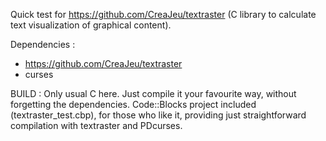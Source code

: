 Quick test for https://github.com/CreaJeu/textraster (C library to calculate text visualization of graphical content).

Dependencies :
- https://github.com/CreaJeu/textraster
- curses

BUILD :
Only usual C here. Just compile it your favourite way, without forgetting the dependencies. Code::Blocks project included (textraster_test.cbp), for those who like it, providing just straightforward compilation with textraster and PDcurses.

